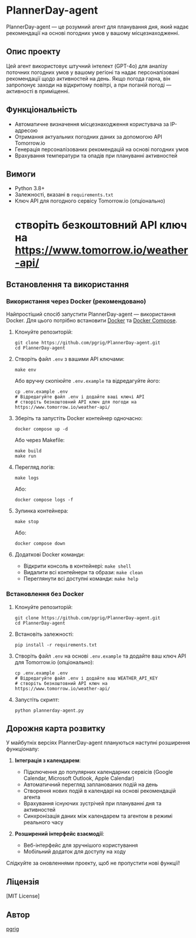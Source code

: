 # PlannerDay-agent

PlannerDay-agent — це розумний агент для планування дня, який надає рекомендації на основі погодних умов у вашому місцезнаходженні.

## Опис проекту

Цей агент використовує штучний інтелект (GPT-4o) для аналізу поточних погодних умов у вашому регіоні та надає персоналізовані рекомендації щодо активностей на день. Якщо погода гарна, він запропонує заходи на відкритому повітрі, а при поганій погоді — активності в приміщенні.

## Функціональність

- Автоматичне визначення місцезнаходження користувача за IP-адресою
- Отримання актуальних погодних даних за допомогою API Tomorrow.io
- Генерація персоналізованих рекомендацій на основі погодних умов
- Врахування температури та опадів при плануванні активностей

## Вимоги

- Python 3.8+
- Залежності, вказані в `requirements.txt`
- Ключ API для погодного сервісу Tomorrow.io (опціонально)
  # створіть безкоштовний API ключ на https://www.tomorrow.io/weather-api/

## Встановлення та використання

### Використання через Docker (рекомендовано)

Найпростіший спосіб запустити PlannerDay-agent — використання Docker. Для цього потрібно встановити [Docker](https://docs.docker.com/get-docker/) та [Docker Compose](https://docs.docker.com/compose/install/).

1. Клонуйте репозиторій:
   ```
   git clone https://github.com/pgrig/PlannerDay-agent.git
   cd PlannerDay-agent
   ```

2. Створіть файл `.env` з вашими API ключами:
   ```
   make env
   ```
   Або вручну скопіюйте `.env.example` та відредагуйте його:
   ```
   cp .env.example .env
   # Відредагуйте файл .env і додайте ваші ключі API
   # створіть безкоштовний API ключ для погоди на https://www.tomorrow.io/weather-api/
   ```

3. Зберіть та запустіть Docker контейнер одночасно:
   ```
   docker compose up -d
   ```
   Або через Makefile:
   ```
   make build
   make run
   ```

4. Перегляд логів:
   ```
   make logs
   ```
   Або:
   ```
   docker compose logs -f
   ```

5. Зупинка контейнера:
   ```
   make stop
   ```
   Або:
   ```
   docker compose down
   ```

6. Додаткові Docker команди:
   - Відкрити консоль в контейнері: `make shell`
   - Видалити всі контейнери та образи: `make clean`
   - Переглянути всі доступні команди: `make help`

### Встановлення без Docker

1. Клонуйте репозиторій:
   ```
   git clone https://github.com/pgrig/PlannerDay-agent.git
   cd PlannerDay-agent
   ```

2. Встановіть залежності:
   ```
   pip install -r requirements.txt
   ```

3. Створіть файл `.env` на основі `.env.example` та додайте ваш ключ API для Tomorrow.io (опціонально):
   ```
   cp .env.example .env
   # Відредагуйте файл .env і додайте ваш WEATHER_API_KEY
   # створіть безкоштовний API ключ на https://www.tomorrow.io/weather-api/
   ```

4. Запустіть скрипт:
   ```
   python plannerday-agent.py
   ```

## Дорожня карта розвитку

У майбутніх версіях PlannerDay-agent плануються наступні розширення функціоналу:

1. **Інтеграція з календарем**:
   - Підключення до популярних календарних сервісів (Google Calendar, Microsoft Outlook, Apple Calendar)
   - Автоматичний перегляд запланованих подій на день
   - Створення нових подій в календарі на основі рекомендацій агента
   - Врахування існуючих зустрічей при плануванні дня та активностей
   - Синхронізація даних між календарем та агентом в режимі реального часу

2. **Розширений інтерфейс взаємодії**:
   - Веб-інтерфейс для зручнішого користування
   - Мобільний додаток для доступу на ходу

Слідкуйте за оновленнями проекту, щоб не пропустити нові функції!

## Ліцензія

[MIT License]

## Автор

[pgrig](https://github.com/pgrig)